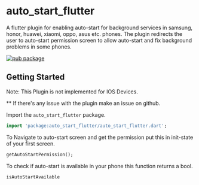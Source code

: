 # auto_start_flutter

A flutter plugin for enabling auto-start for background services in 
 samsung, honor, huawei, xiaomi, oppo, asus etc. phones.
The plugin redirects the user to auto-start permission screen to allow auto-start and fix
background problems in some phones.

[![pub package](https://img.shields.io/pub/v/http.svg)](https://pub.dev/packages/auto_start_flutter)

## Getting Started

Note: This Plugin is not implemented for IOS Devices.

** If there's any issue with the plugin make an issue on github.

Import the `auto_start_flutter` package.
```dart
import 'package:auto_start_flutter/auto_start_flutter.dart';
```


To Navigate to auto-start screen and get the permission put this in init-state of your first screen.
```dart
getAutoStartPermission();
```
To check if auto-start is available in your phone this function returns a bool.
```dart
isAutoStartAvailable
```
